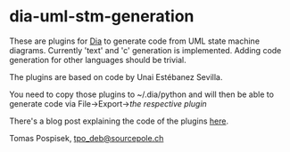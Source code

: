 dia-uml-stm-generation
======================

These are plugins for [Dia](http://dia-installer.de/)
to generate code from UML state machine diagrams. Currently
'text' and 'c' generation is implemented. Adding code
generation for other languages should be trivial.

The plugins are based on code by Unai Estébanez Sevilla.

You need to copy those plugins to ~/.dia/python and will
then be able to generate code via
File->Export->*the respective plugin*

There's a blog post explaining the code of the plugins
[here](http://sourcepole.ch/2012/6/5/generating-state-machines-with-dia).

Tomas Pospisek, <tpo_deb@sourcepole.ch>
